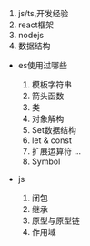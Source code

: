 1. js/ts,开发经验
2. react框架
3. nodejs
4. 数据结构

- es使用过哪些
  1. 模板字符串
  2. 箭头函数
  3. 类
  4. 对象解构
  5. Set数据结构
  6. let & const
  7. 扩展运算符 ...
  8. Symbol

- js
  1. 闭包
  2. 继承
  3. 原型与原型链
  4. 作用域
  